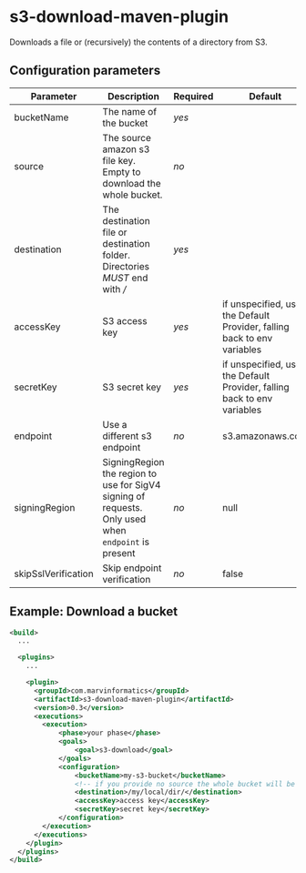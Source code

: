 s3-download-maven-plugin
======================
Downloads a file or (recursively) the contents of a directory from S3.

Configuration parameters
------------------------

| Parameter | Description | Required | Default |
|-----------|-------------|----------|---------|
|bucketName|The name of the bucket|*yes*| |
|source|The source amazon s3 file key. Empty to download the whole bucket.|*no*| |
|destination|The destination file or destination folder. Directories *MUST* end with */*| *yes*| |
|accessKey|S3 access key | *yes* | if unspecified, uses the Default Provider, falling back to env variables |
|secretKey|S3 secret key | *yes* | if unspecified, uses the Default Provider, falling back to env variables |
|endpoint|Use a different s3 endpoint| *no* | s3.amazonaws.com |
|signingRegion|SigningRegion the region to use for SigV4 signing of requests. Only used when `endpoint` is present| *no* | null |
|skipSslVerification|Skip endpoint verification| *no* | false |

Example: Download a bucket
----------------------
```xml
<build>
  ...

  <plugins>
    ...

    <plugin>
      <groupId>com.marvinformatics</groupId>
      <artifactId>s3-download-maven-plugin</artifactId>
      <version>0.3</version>
      <executions>
        <execution>
            <phase>your phase</phase>
            <goals>
                <goal>s3-download</goal>
            </goals>
            <configuration>
                <bucketName>my-s3-bucket</bucketName>
                <!-- if you provide no source the whole bucket will be downloaded -->
                <destination>/my/local/dir/</destination>
                <accessKey>access key</accessKey>
                <secretKey>secret key</secretKey>
            </configuration>
        </execution>
      </executions>
    </plugin>
  </plugins>
</build>
```

